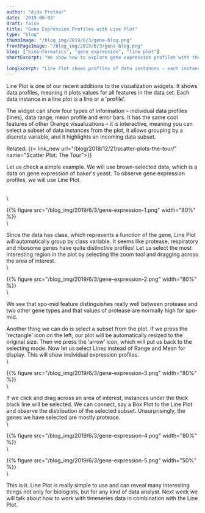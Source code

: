 ```yaml
---
author: "Ajda Pretnar"
date: '2019-06-03'
draft: false
title: "Gene Expression Profiles with Line Plot"
type: "blog"
thumbImage: "/blog_img/2019/6/3/gene-blog.png"
frontPageImage: "/blog_img/2019/6/3/gene-blog.png"
blog: ["bioinformatics", "gene expression", "line plot"]
shortExcerpt: "We show how to explore gene expression profiles with the new Line Plot widget."

longExcerpt: "Line Plot shows profiles of data instances – each instance is a line in the plot and its profile are values across all variables in the data. We show how to explore gene expression profiles."
---
```


Line Plot is one of our recent additions to the visualization widgets. It shows data profiles, meaning it plots values for all features in the data set. Each data instance in a line plot is a line or a 'profile'.

The widget can show four types of information – individual data profiles (lines), data range, mean profile and error bars. It has the same cool features of other Orange visualizations – it is interactive, meaning you can select a subset of data instances from the plot, it allows grouping by a discrete variable, and it highlights an incoming data subset.

Related: {{< link_new url="/blog/2018/12/21/scatter-plots-the-tour/" name="Scatter Plot: The Tour">}}


Let us check a simple example. We will use brown-selected data, which is a data on gene expression of baker's yeast. To observe gene expression profiles, we will use Line Plot.

\
\

{{% figure src="/blog_img/2019/6/3/gene-expression-1.png" width="80%" %}}
\
\


Since the data has class, which represents a function of the gene, Line Plot will automatically group by class variable. It seems like protease, respiratory and ribosome genes have quite distinctive profiles! Let us select the most interesting region in the plot by selecting the zoom tool and dragging across the area of interest.
\
\


{{% figure src="/blog_img/2019/6/3/gene-expression-2.png" width="80%" %}}
\
\

We see that spo-mid feature distinguishes really well between protease and two other gene types and that values of protease are normally high for spo-mid.

Another thing we can do is select a subset from the plot. If we press the ‘rectangle’ icon on the left, our plot will be automatically resized to the original size. Then we press the ‘arrow’ icon, which will put us back to the selecting mode. Now let us select Lines instead of Range and Mean for display. This will show individual expression profiles.
\
\


{{% figure src="/blog_img/2019/6/3/gene-expression-3.png" width="80%" %}}
\
\

If we click and drag across an area of interest, instances under the thick black line will be selected. We can connect, say a Box Plot to the Line Plot and observe the distribution of the selected subset. Unsurprisingly, the genes we have selected are mostly protease.
\
\

{{% figure src="/blog_img/2019/6/3/gene-expression-4.png" width="80%" %}}
\
\

{{% figure src="/blog_img/2019/6/3/gene-expression-5.png" width="50%" %}}
\
\

This is it. Line Plot is really simple to use and can reveal many interesting things not only for biologists, but for any kind of data analyst. Next week we will talk about how to work with timeseries data in combination with the Line Plot.

